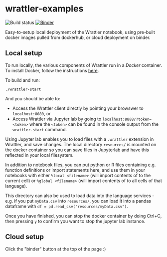 # wrattler-examples

![Build status](https://api.travis-ci.org/wrattler/wrattler-examples.svg?branch=feature/consolidate-docker)
[![Binder](https://mybinder.org/badge_logo.svg)](https://mybinder.org/v2/gh/wrattler/wrattler-examples/master?urlpath=lab)

Easy-to-setup local deployment of the Wrattler notebook, using pre-built docker images pulled from dockerhub, or cloud deployment on binder.

## Local setup

To run locally, the various components of Wrattler run in a *Docker* container.  To install Docker, follow the instructions [here](https://www.docker.com/products/docker-desktop).

To build and run:
```
./wrattler-start
```
And you should be able to:
* Access the Wrattler client directly by pointing your browswer to ```localhost:8080```, or
* Access Wrattler via Jupyter lab by going to ```localhost:8888/?token=<token>``` where the ```<token>``` can be found in the console output from the ```wrattler-start``` command.

Using Jupyter lab enables you to load files with a ```.wrattler``` extension in Wrattler, and save changes.
The local directory ```resources/``` is mounted on the docker container so you can save files in Jupyterlab and have this reflected in your local filesystem.

In addition to notebook files, you can put python or R files containing e.g. function definitions or import statements here, and use them in your notebooks with either
```%local <filename>``` (will import contents of <filename> to the current cell) or ```%global <filename>``` (will import contents of <filename> to all cells of that language).

This directory can also be used to load data into the language services - e.g. if you put ```myData.csv``` into ```resources/```, you can load it into a pandas dataframe with ```df = pd.read_csv("resources/myData.csv")```.

Once you have finished, you can stop the docker container by doing Ctrl+C, then pressing `y` to confirm you want to stop the jupyter lab instance.


## Cloud setup

Click the "binder" button at the top of the page :)
